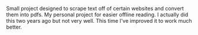 Small project designed to scrape text off of certain websites and convert them into pdfs. My personal project for easier offline reading. I actually did this two years ago but not very well. This time I've improved it to work much better.
